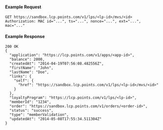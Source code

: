 #### Example Request

    GET https://sandbox.lcp.points.com/v1/lps/<lp-id>/mvs/<id>
    Authorization: MAC id="...", ts="...", nonce="...", ext="...", mac="..."

#### Example Response

    200 OK
    {
      "application": "https://lcp.points.com/v1/apps/<app-id>",
      "balance": 2000,
      "createdAt": "2014-04-19T07:56:08.482556Z",
      "firstName": "John",
      "lastName": "Doe",
      "links": {
        "self": {
          "href": "https://sandbox.lcp.points.com/v1/lps/<lp-id>/mvs/<id>"
        }
      },
      "loyaltyProgram": "https://lcp.points.com/v1/lps/<lp-id>",
      "memberId": "1234",
      "order": "https://sandbox.lcp.points.com/v1/orders/<order-id>",
      "status": "success",
      "type": "memberValidation",
      "updatedAt": "2014-05-08T17:55:34.511304Z"
    }
